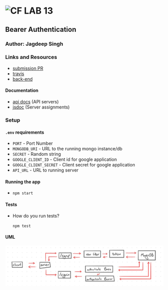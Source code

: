 ![CF](http://i.imgur.com/7v5ASc8.png) LAB 13
=================================================

## Bearer Authentication

### Author: Jagdeep Singh

### Links and Resources
* [submission PR](https://github.com/401-advanced-javascript-js/lab-13-bearer-auth/pull/1)
* [travis](https://www.travis-ci.com/401-advanced-javascript-js/lab-13-bearer-auth)
* [back-end](http://lab-13-bearer-js.herokuapp.com/)
<!-- * [front-end](http://xyz.com) (when applicable) -->

#### Documentation
* [api docs](http://xyz.com) (API servers)
* [jsdoc](http://xyz.com) (Server assignments)

<!-- ### Modules
#### `modulename.js`
##### Exported Values and Methods

###### `foo(thing) -> string`
Usage Notes or examples

###### `bar(array) -> array`
Usage Notes or examples -->

### Setup
#### `.env` requirements
* `PORT` - Port Number
* `MONGODB_URI` - URL to the running mongo instance/db
* `SECRET` - Random string
* `GOOGLE_CLIENT_ID` - Client id for google application
* `GOOGLE_CLIENT_SECRET` - Client secret for google application
* `API_URL` - URL to running server

#### Running the app
* `npm start`
  
#### Tests
* How do you run tests?

    `npm test`

<!-- * What assertions were made?
* What assertions need to be / should be made? -->

#### UML

![UML](assets/uml.jpeg)